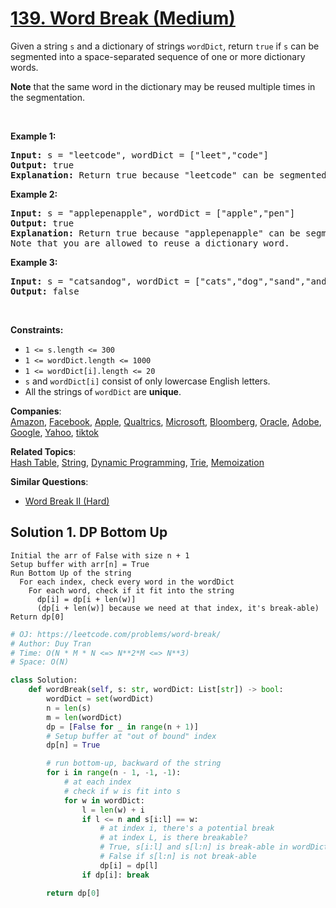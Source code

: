 # [139. Word Break (Medium)](https://leetcode.com/problems/word-break/)

<p>Given a string <code>s</code> and a dictionary of strings <code>wordDict</code>, return <code>true</code> if <code>s</code> can be segmented into a space-separated sequence of one or more dictionary words.</p>

<p><strong>Note</strong> that the same word in the dictionary may be reused multiple times in the segmentation.</p>

<p>&nbsp;</p>
<p><strong>Example 1:</strong></p>

<pre><strong>Input:</strong> s = "leetcode", wordDict = ["leet","code"]
<strong>Output:</strong> true
<strong>Explanation:</strong> Return true because "leetcode" can be segmented as "leet code".
</pre>

<p><strong>Example 2:</strong></p>

<pre><strong>Input:</strong> s = "applepenapple", wordDict = ["apple","pen"]
<strong>Output:</strong> true
<strong>Explanation:</strong> Return true because "applepenapple" can be segmented as "apple pen apple".
Note that you are allowed to reuse a dictionary word.
</pre>

<p><strong>Example 3:</strong></p>

<pre><strong>Input:</strong> s = "catsandog", wordDict = ["cats","dog","sand","and","cat"]
<strong>Output:</strong> false
</pre>

<p>&nbsp;</p>
<p><strong>Constraints:</strong></p>

<ul>
	<li><code>1 &lt;= s.length &lt;= 300</code></li>
	<li><code>1 &lt;= wordDict.length &lt;= 1000</code></li>
	<li><code>1 &lt;= wordDict[i].length &lt;= 20</code></li>
	<li><code>s</code> and <code>wordDict[i]</code> consist of only lowercase English letters.</li>
	<li>All the strings of <code>wordDict</code> are <strong>unique</strong>.</li>
</ul>

**Companies**:  
[Amazon](https://leetcode.com/company/amazon), [Facebook](https://leetcode.com/company/facebook), [Apple](https://leetcode.com/company/apple), [Qualtrics](https://leetcode.com/company/qualtrics), [Microsoft](https://leetcode.com/company/microsoft), [Bloomberg](https://leetcode.com/company/bloomberg), [Oracle](https://leetcode.com/company/oracle), [Adobe](https://leetcode.com/company/adobe), [Google](https://leetcode.com/company/google), [Yahoo](https://leetcode.com/company/yahoo), [tiktok](https://leetcode.com/company/tiktok)

**Related Topics**:  
[Hash Table](https://leetcode.com/tag/hash-table/), [String](https://leetcode.com/tag/string/), [Dynamic Programming](https://leetcode.com/tag/dynamic-programming/), [Trie](https://leetcode.com/tag/trie/), [Memoization](https://leetcode.com/tag/memoization/)

**Similar Questions**:

- [Word Break II (Hard)](https://leetcode.com/problems/word-break-ii/)

## Solution 1. DP Bottom Up

```
Initial the arr of False with size n + 1
Setup buffer with arr[n] = True
Run Bottom Up of the string
  For each index, check every word in the wordDict
    For each word, check if it fit into the string
      dp[i] = dp[i + len(w)]
      (dp[i + len(w)] because we need at that index, it's break-able)
Return dp[0]
```

```py
# OJ: https://leetcode.com/problems/word-break/
# Author: Duy Tran
# Time: O(N * M * N <=> N**2*M <=> N**3)
# Space: O(N)

class Solution:
    def wordBreak(self, s: str, wordDict: List[str]) -> bool:
        wordDict = set(wordDict)
        n = len(s)
        m = len(wordDict)
        dp = [False for _ in range(n + 1)]
        # Setup buffer at "out of bound" index
        dp[n] = True

        # run bottom-up, backward of the string
        for i in range(n - 1, -1, -1):
            # at each index
            # check if w is fit into s
            for w in wordDict:
                l = len(w) + i
                if l <= n and s[i:l] == w:
                    # at index i, there's a potential break
                    # at index L, is there breakable?
                    # True, s[i:l] and s[l:n] is break-able in wordDict
                    # False if s[l:n] is not break-able
                    dp[i] = dp[l]
                if dp[i]: break

        return dp[0]
```
